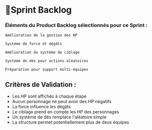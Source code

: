 # 📑Sprint Backlog

### Éléments du Product Backlog sélectionnés pour ce Sprint :
```
Amélioration de la gestion des HP

Système de force et dégâts

Amélioration du système de ciblage

Système de dés pour actions aléatoires

Préparation pour support multi-équipes
```

## Critères de Validation : 

- Les HP sont affichés à chaque étape
- Aucun personnage ne peut avoir des HP négatifs
- La force influence les dégâts
- Le ciblage prend en compte les HP des personnages
- Un système de dés remplace l'aléatoire simple
- La structure permet potentiellement plus de deux équipes
